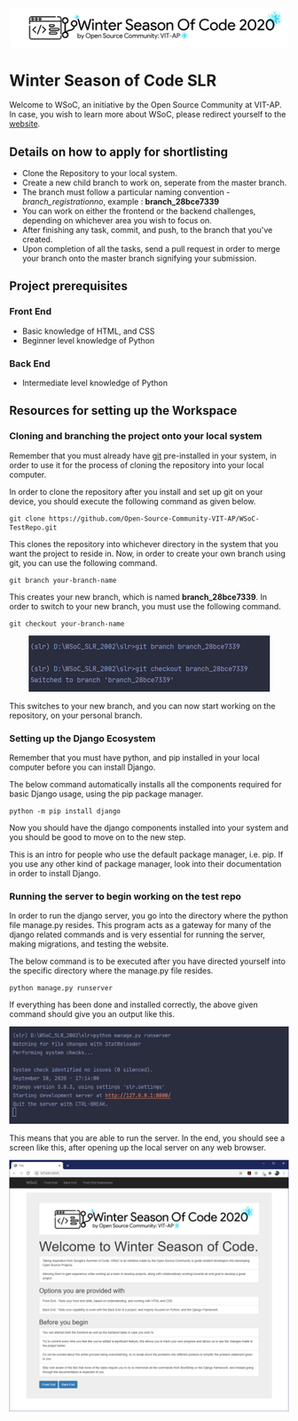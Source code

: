 <p align="center">
    <img src="assets/Logo-White-Header.png" alt="header logo">
</p>

# Winter Season of Code SLR
Welcome to WSoC, an initiative by the Open Source Community at VIT-AP.\
In case, you wish to learn more about WSoC, please redirect yourself to the [website](https://www.wsocbyosc.com).

## Details on how to apply for shortlisting
  - Clone the Repository to your local system.
  - Create a new child branch to work on, seperate from the master branch.
  - The branch must follow a particular naming convention - *branch_registrationno*, example : **branch_28bce7339**
  - You can work on either the frontend or the backend challenges, depending on whichever area you wish to focus on.
  - After finishing any task, commit, and push, to the branch that you've created.
  - Upon completion of all the tasks, send a pull request in order to merge your branch onto the master branch signifying your submission.

## Project prerequisites
### Front End
 - Basic knowledge of HTML, and CSS
 - Beginner level knowledge of Python

### Back End
 - Intermediate level knowledge of Python

## Resources for setting up the Workspace
### Cloning and branching the project onto your local system

Remember that you must already have [git](https://git-scm.com/downloads) pre-installed in your system, in order to use it for the process of cloning the repository into your local computer.

In order to clone the repository after you install and set up git on your device, you should execute the following command as given below.

```shell
git clone https://github.com/Open-Source-Community-VIT-AP/WSoC-TestRepo.git
```
This clones the repository into whichever directory in the system that you want the project to reside in.
Now, in order to create your own branch using git, you can use the following command. 
```shell
git branch your-branch-name
```

This creates your new branch, which is named **branch_28bce7339**.
In order to switch to your new branch, you must use the following command.

```shell
git checkout your-branch-name
```
<p align="center">
    <img src="assets/new_branch.PNG" alt="creating a new branch">
</p>

This switches to your new branch, and you can now start working on the repository, on your personal branch.

### Setting up the Django Ecosystem

Remember that you must have python, and pip installed in your local computer before you can install Django.

The below command automatically installs all the components required for basic Django usage, using the pip package manager.

```shell
python -m pip install django 
```

Now you should have the django components installed into your system and you should be good to move on to the new step.

This is an intro for people who use the default package manager, i.e. pip.
If you use any other kind of package manager, look into their documentation in order to install Django.

### Running the server to begin working on the test repo

In order to run the django server, you go into the directory where the python file manage.py resides.
This program acts as a gateway for many of the django related commands and is very essential for running the server, making migrations, and testing the website.

The below command is to be executed after you have directed yourself into the specific directory where the manage.py file resides.

```shell
python manage.py runserver
```

If everything has been done and installed correctly, the above given command should give you an output like this.

<p align="center">
    <img src="assets/runserver_snip.PNG" alt="Running the server">
</p>

This means that you are able to run the server.
In the end, you should see a screen like this, after opening up the local server on any web browser.

<p align="center">
    <img src="assets/endwindow.PNG" alt="End Window">
</p>
